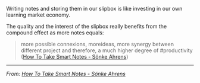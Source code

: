 Writing notes and storing them in our slipbox is like investing in our own learning market economy. 

The quality and the interest of the slipbox really benefits from the compound effect as more notes equals:
> more possible connexions, moreideas, more synergy between different project and therefore, a much higher degree of #productivity 
> ([How To Take Smart Notes - Sönke Ahrens](How%20To%20Take%20Smart%20Notes%20-%20Sönke%20Ahrens.md))

---
*From: [How To Take Smart Notes - Sönke Ahrens](How%20To%20Take%20Smart%20Notes%20-%20Sönke%20Ahrens.md)*